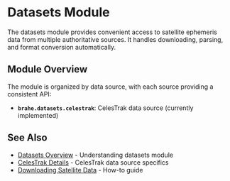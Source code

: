 # Datasets Module

The datasets module provides convenient access to satellite ephemeris data from multiple authoritative sources. It handles downloading, parsing, and format conversion automatically.

## Module Overview

The module is organized by data source, with each source providing a consistent API:

- **`brahe.datasets.celestrak`**: CelesTrak data source (currently implemented)

## See Also

- [Datasets Overview](../../learn/datasets/index.md) - Understanding datasets module
- [CelesTrak Details](../../learn/datasets/celestrak.md) - CelesTrak data source specifics
- [Downloading Satellite Data](../../examples/downloading_satellite_data.md) - How-to guide
